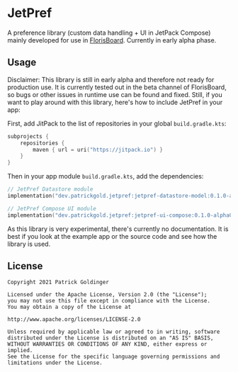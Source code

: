 # JetPref

A preference library (custom data handling + UI in JetPack Compose) mainly developed for use in
[FlorisBoard](https://github.com/florisboard/florisboard). Currently in early alpha phase.

## Usage

Disclaimer: This library is still in early alpha and therefore not ready for production use.
It is currently tested out in the beta channel of FlorisBoard, so bugs or other issues
in runtime use can be found and fixed. Still, if you want to play around with this
library, here's how to include JetPref in your app:

First, add JitPack to the list of repositories in your global `build.gradle.kts`:

```kts
subprojects {
    repositories {
        maven { url = uri("https://jitpack.io") }
    }
}
```

Then in your app module `build.gradle.kts`, add the dependencies:

```kt
// JetPref Datastore module
implementation("dev.patrickgold.jetpref:jetpref-datastore-model:0.1.0-alpha08")

// JetPref Compose UI module
implementation("dev.patrickgold.jetpref:jetpref-ui-compose:0.1.0-alpha08")
```

As this library is very experimental, there's currently no documentation. It is best
if you look at the example app or the source code and see how the library is used.

## License
```
Copyright 2021 Patrick Goldinger

Licensed under the Apache License, Version 2.0 (the "License");
you may not use this file except in compliance with the License.
You may obtain a copy of the License at

http://www.apache.org/licenses/LICENSE-2.0

Unless required by applicable law or agreed to in writing, software
distributed under the License is distributed on an "AS IS" BASIS,
WITHOUT WARRANTIES OR CONDITIONS OF ANY KIND, either express or implied.
See the License for the specific language governing permissions and
limitations under the License.
```
